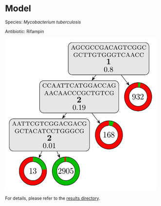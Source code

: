 
# Model

Species: *Mycobacterium tuberculosis*

Antibiotic: Rifampin

<img src="./model.png" width=500 height=500 />

For details, please refer to the [results directory](../../../../../results/cart_b/mycobacterium%20tuberculosis/rifampin/repeat_5/).


